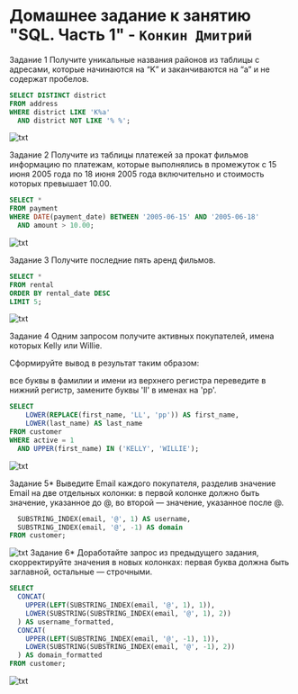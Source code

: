 # Домашнее задание к занятию "SQL. Часть 1" - `Конкин Дмитрий`

Задание 1
Получите уникальные названия районов из таблицы с адресами, которые начинаются на “K” и заканчиваются на “a” и не содержат пробелов.
```sql
SELECT DISTINCT district
FROM address
WHERE district LIKE 'K%a'
  AND district NOT LIKE '% %';
  ```
![txt](img/{2DAA9717-A95D-4972-9701-53B8EA987673}.png)

Задание 2
Получите из таблицы платежей за прокат фильмов информацию по платежам, которые выполнялись в промежуток с 15 июня 2005 года по 18 июня 2005 года включительно и стоимость которых превышает 10.00.
```sql
SELECT *
FROM payment
WHERE DATE(payment_date) BETWEEN '2005-06-15' AND '2005-06-18'
  AND amount > 10.00;
  ```
![txt](img/{1659DE7F-CB28-47F6-80FB-757F54BF3E49}.png)

Задание 3
Получите последние пять аренд фильмов.
```sql
SELECT *
FROM rental
ORDER BY rental_date DESC
LIMIT 5;
```
![txt](img/{B8D29B0C-83C2-431C-AD1B-AA0535CE6A60}.png)

Задание 4
Одним запросом получите активных покупателей, имена которых Kelly или Willie.

Сформируйте вывод в результат таким образом:

все буквы в фамилии и имени из верхнего регистра переведите в нижний регистр,
замените буквы 'll' в именах на 'pp'.

```sql
SELECT
    LOWER(REPLACE(first_name, 'LL', 'pp')) AS first_name,
    LOWER(last_name) AS last_name
FROM customer
WHERE active = 1
  AND UPPER(first_name) IN ('KELLY', 'WILLIE');
```
![txt](img/{E7686D0B-8A91-4403-9FAC-1098F90BEB31}.png)

Задание 5*
Выведите Email каждого покупателя, разделив значение Email на две отдельных колонки: в первой колонке должно быть значение, указанное до @, во второй — значение, указанное после @.
```sql
  SUBSTRING_INDEX(email, '@', 1) AS username,
  SUBSTRING_INDEX(email, '@', -1) AS domain
FROM customer;
```
![txt](img/{0E405881-D5C1-47A5-BD1C-41F79E1D044D}.png)
Задание 6*
Доработайте запрос из предыдущего задания, скорректируйте значения в новых колонках: первая буква должна быть заглавной, остальные — строчными.
```sql
SELECT
  CONCAT(
    UPPER(LEFT(SUBSTRING_INDEX(email, '@', 1), 1)),
    LOWER(SUBSTRING(SUBSTRING_INDEX(email, '@', 1), 2))
  ) AS username_formatted,
  CONCAT(
    UPPER(LEFT(SUBSTRING_INDEX(email, '@', -1), 1)),
    LOWER(SUBSTRING(SUBSTRING_INDEX(email, '@', -1), 2))
  ) AS domain_formatted
FROM customer;
```
![txt](img/{6E402841-FE55-441F-AE3C-B04A7E9DA894}.png
)
